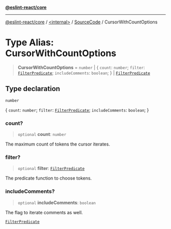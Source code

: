 [**@eslint-react/core**](../../../../README.md)

***

[@eslint-react/core](../../../../README.md) / [\<internal\>](../../../README.md) / [SourceCode](../README.md) / CursorWithCountOptions

# Type Alias: CursorWithCountOptions

> **CursorWithCountOptions** = `number` \| \{ `count`: `number`; `filter`: [`FilterPredicate`](FilterPredicate.md); `includeComments`: `boolean`; \} \| [`FilterPredicate`](FilterPredicate.md)

## Type declaration

`number`

\{ `count`: `number`; `filter`: [`FilterPredicate`](FilterPredicate.md); `includeComments`: `boolean`; \}

### count?

> `optional` **count**: `number`

The maximum count of tokens the cursor iterates.

### filter?

> `optional` **filter**: [`FilterPredicate`](FilterPredicate.md)

The predicate function to choose tokens.

### includeComments?

> `optional` **includeComments**: `boolean`

The flag to iterate comments as well.

[`FilterPredicate`](FilterPredicate.md)

